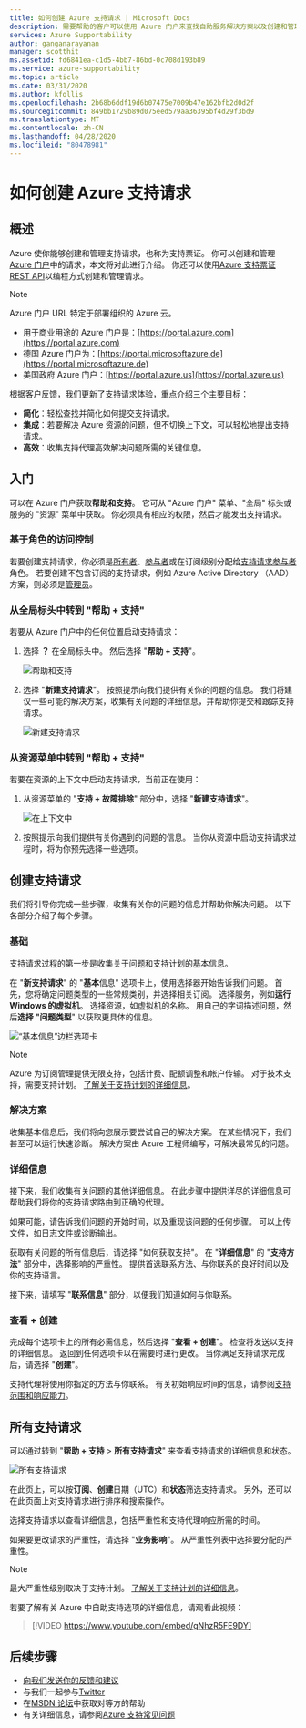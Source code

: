 ```yaml
---
title: 如何创建 Azure 支持请求 | Microsoft Docs
description: 需要帮助的客户可以使用 Azure 门户来查找自助服务解决方案以及创建和管理支持请求。
services: Azure Supportability
author: ganganarayanan
manager: scotthit
ms.assetid: fd6841ea-c1d5-4bb7-86bd-0c708d193b89
ms.service: azure-supportability
ms.topic: article
ms.date: 03/31/2020
ms.author: kfollis
ms.openlocfilehash: 2b68b6ddf19d6b07475e7009b47e162bfb2d0d2f
ms.sourcegitcommit: 849bb1729b89d075eed579aa36395bf4d29f3bd9
ms.translationtype: MT
ms.contentlocale: zh-CN
ms.lasthandoff: 04/28/2020
ms.locfileid: "80478981"
---
```

# <a name="how-to-create-an-azure-support-request"></a>如何创建 Azure 支持请求

## <a name="overview"></a>概述

Azure 使你能够创建和管理支持请求，也称为支持票证。 你可以创建和管理[Azure 门户](https://portal.azure.com)中的请求，本文将对此进行介绍。 你还可以使用[Azure 支持票证 REST API](/rest/api/support)以编程方式创建和管理请求。

> [!NOTE]
> Azure 门户 URL 特定于部署组织的 Azure 云。
>
>* 用于商业用途的 Azure 门户是：[https://portal.azure.com](https://portal.azure.com)
>* 德国 Azure 门户为：[https://portal.microsoftazure.de](https://portal.microsoftazure.de)
>* 美国政府 Azure 门户：[https://portal.azure.us](https://portal.azure.us)
>
>

根据客户反馈，我们更新了支持请求体验，重点介绍三个主要目标：

* **简化**：轻松查找并简化如何提交支持请求。
* **集成**：若要解决 Azure 资源的问题，但不切换上下文，可以轻松地提出支持请求。
* **高效**：收集支持代理高效解决问题所需的关键信息。

## <a name="getting-started"></a>入门

可以在 Azure 门户获取**帮助和支持**。 它可从 "Azure 门户" 菜单、"全局" 标头或服务的 "资源" 菜单中获取。 你必须具有相应的权限，然后才能发出支持请求。

### <a name="role-based-access-control"></a>基于角色的访问控制

若要创建支持请求，你必须是[所有者](../../role-based-access-control/built-in-roles.md#owner)、[参与者](../../role-based-access-control/built-in-roles.md#contributor)或在订阅级别分配给[支持请求参与者](../../role-based-access-control/built-in-roles.md#support-request-contributor)角色。 若要创建不包含订阅的支持请求，例如 Azure Active Directory （AAD）方案，则必须是[管理员](../../active-directory/users-groups-roles/directory-assign-admin-roles.md)。

### <a name="go-to-help--support-from-the-global-header"></a>从全局标头中转到 "帮助 + 支持"

若要从 Azure 门户中的任何位置启动支持请求：

1. 选择 **？** 在全局标头中。 然后选择 "**帮助 + 支持**"。

   ![帮助和支持](./media/how-to-create-azure-support-request/helpandsupportnewlower.png)

2. 选择 "**新建支持请求**"。 按照提示向我们提供有关你的问题的信息。 我们将建议一些可能的解决方案，收集有关问题的详细信息，并帮助你提交和跟踪支持请求。

   ![新建支持请求](./media/how-to-create-azure-support-request/newsupportrequest2lower.png)

### <a name="go-to-help--support-from-a-resource-menu"></a>从资源菜单中转到 "帮助 + 支持"

若要在资源的上下文中启动支持请求，当前正在使用：

1. 从资源菜单的 "**支持 + 故障排除**" 部分中，选择 "**新建支持请求**"。

   ![在上下文中](./media/how-to-create-azure-support-request/incontext2lower.png)

2. 按照提示向我们提供有关你遇到的问题的信息。 当你从资源中启动支持请求过程时，将为你预先选择一些选项。

## <a name="create-a-support-request"></a>创建支持请求

我们将引导你完成一些步骤，收集有关你的问题的信息并帮助你解决问题。 以下各部分介绍了每个步骤。

### <a name="basics"></a>基础

支持请求过程的第一步是收集关于问题和支持计划的基本信息。

在 "**新支持请求**" 的 "**基本**信息" 选项卡上，使用选择器开始告诉我们问题。 首先，您将确定问题类型的一些常规类别，并选择相关订阅。 选择服务，例如**运行 Windows 的虚拟机**。 选择资源，如虚拟机的名称。 用自己的字词描述问题，然后**选择 "问题类型**" 以获取更具体的信息。

![“基本信息”边栏选项卡](./media/how-to-create-azure-support-request/basics2lower.png)

> [!NOTE]
> Azure 为订阅管理提供无限支持，包括计费、配额调整和帐户传输。 对于技术支持，需要支持计划。 [了解关于支持计划的详细信息](https://azure.microsoft.com/support/plans)。
>
>

### <a name="solutions"></a>解决方案

收集基本信息后，我们将向您展示要尝试自己的解决方案。 在某些情况下，我们甚至可以运行快速诊断。 解决方案由 Azure 工程师编写，可解决最常见的问题。

### <a name="details"></a>详细信息

接下来，我们收集有关问题的其他详细信息。 在此步骤中提供详尽的详细信息可帮助我们将你的支持请求路由到正确的代理。

如果可能，请告诉我们问题的开始时间，以及重现该问题的任何步骤。 可以上传文件，如日志文件或诊断输出。

获取有关问题的所有信息后，请选择 "如何获取支持"。 在 "**详细信息**" 的 "**支持方法**" 部分中，选择影响的严重性。 提供首选联系方法、与你联系的良好时间以及你的支持语言。

接下来，请填写 "**联系信息**" 部分，以便我们知道如何与你联系。

### <a name="review--create"></a>查看 + 创建

完成每个选项卡上的所有必需信息，然后选择 "**查看 + 创建**"。 检查将发送以支持的详细信息。 返回到任何选项卡以在需要时进行更改。 当你满足支持请求完成后，请选择 "**创建**"。

支持代理将使用你指定的方法与你联系。 有关初始响应时间的信息，请参阅[支持范围和响应能力](https://azure.microsoft.com/support/plans/response/)。

## <a name="all-support-requests"></a>所有支持请求

可以通过转到 "**帮助 + 支持** >  **所有支持请求**" 来查看支持请求的详细信息和状态。

![所有支持请求](./media/how-to-create-azure-support-request/allrequestslower.png)

在此页上，可以按**订阅**、**创建**日期（UTC）和**状态**筛选支持请求。 另外，还可以在此页面上对支持请求进行排序和搜索操作。

选择支持请求以查看详细信息，包括严重性和支持代理响应所需的时间。

如果要更改请求的严重性，请选择 "**业务影响**"。 从严重性列表中选择要分配的严重性。

> [!NOTE]
> 最大严重性级别取决于支持计划。 [了解关于支持计划的详细信息](https://azure.microsoft.com/support/plans)。
>
>
若要了解有关 Azure 中自助支持选项的详细信息，请观看此视频：

> [!VIDEO https://www.youtube.com/embed/gNhzR5FE9DY]

## <a name="next-steps"></a>后续步骤

* [向我们发送你的反馈和建议](https://feedback.azure.com/forums/266794-support-feedback)
* 与我们一起参与[Twitter](https://twitter.com/azuresupport)
* 在[MSDN 论坛](https://social.msdn.microsoft.com/Forums/azure)中获取对等方的帮助
* 有关详细信息，请参阅[Azure 支持常见问题](https://azure.microsoft.com/support/faq)
